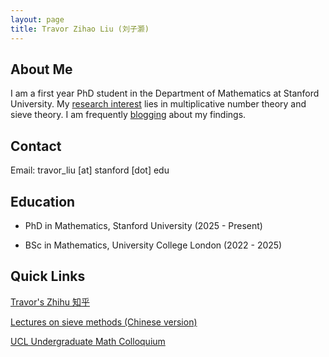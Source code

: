```yaml
---
layout: page
title: Travor Zihao Liu (刘子灏)
---
```


## About Me

I am a first year PhD student in the Department of Mathematics at Stanford University. My [research interest](/research/) lies in multiplicative number theory and sieve theory. I am frequently [blogging](/blogs/) about my findings.

## Contact

Email: travor_liu [at] stanford [dot] edu

## Education

- PhD in Mathematics, Stanford University (2025 - Present)

- BSc in Mathematics, University College London (2022 - 2025)

## Quick Links

[Travor's Zhihu 知乎](https://www.zhihu.com/people/travorlzh/posts)

[Lectures on sieve methods (Chinese version)](files/sieves.pdf)

[UCL Undergraduate Math Colloquium](https://ucl-ug-col.github.io/)